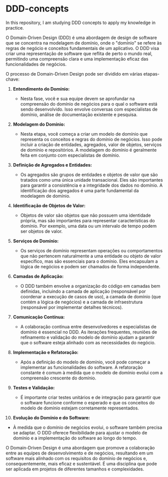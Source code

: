 # DDD-concepts
In this repository, I am studying DDD concepts to apply my knowledge in practice.


O Domain-Driven Design (DDD) é uma abordagem de design de software que se concentra na modelagem de domínio, onde o "domínio" se refere às regras de negócio e conceitos fundamentais de um aplicativo. O DDD visa criar uma representação de software que reflita de perto o mundo real, permitindo uma compreensão clara e uma implementação eficaz das funcionalidades de negócios.

O processo de Domain-Driven Design pode ser dividido em várias etapas-chave:

1. **Entendimento do Domínio:**
    
    - Nesta fase, você e sua equipe devem se aprofundar na compreensão do domínio de negócios para o qual o software está sendo desenvolvido. Isso envolve conversas com especialistas de domínio, análise de documentação existente e pesquisa.
2. **Modelagem do Domínio:**
    
    - Nesta etapa, você começa a criar um modelo de domínio que representa os conceitos e regras do domínio de negócios. Isso pode incluir a criação de entidades, agregados, valor de objetos, serviços de domínio e repositórios. A modelagem do domínio é geralmente feita em conjunto com especialistas de domínio.
3. **Definição de Agregados e Entidades:**
    
    - Os agregados são grupos de entidades e objetos de valor que são tratados como uma única unidade transacional. Eles são importantes para garantir a consistência e a integridade dos dados no domínio. A identificação dos agregados é uma parte fundamental da modelagem de domínio.
4. **Identificação de Objetos de Valor:**
    
    - Objetos de valor são objetos que não possuem uma identidade própria, mas são importantes para representar características do domínio. Por exemplo, uma data ou um intervalo de tempo podem ser objetos de valor.
5. **Serviços de Domínio:**
    
    - Os serviços de domínio representam operações ou comportamentos que não pertencem naturalmente a uma entidade ou objeto de valor específico, mas são essenciais para o domínio. Eles encapsulam a lógica de negócios e podem ser chamados de forma independente.
6. **Camadas de Aplicação:**
    
    - O DDD também envolve a organização do código em camadas bem definidas, incluindo a camada de aplicação (responsável por coordenar a execução de casos de uso), a camada de domínio (que contém a lógica de negócios) e a camada de infraestrutura (responsável por implementar detalhes técnicos).
7. **Comunicação Contínua:**
    
    - A colaboração contínua entre desenvolvedores e especialistas de domínio é essencial no DDD. As iterações frequentes, reuniões de refinamento e validação do modelo de domínio ajudam a garantir que o software esteja alinhado com as necessidades do negócio.
8. **Implementação e Refatoração:**
    
    - Após a definição do modelo de domínio, você pode começar a implementar as funcionalidades do software. A refatoração constante é comum à medida que o modelo de domínio evolui com a compreensão crescente do domínio.
9. **Testes e Validação:**
    
    - É importante criar testes unitários e de integração para garantir que o software funcione conforme o esperado e que os conceitos do modelo de domínio estejam corretamente representados.
10. **Evolução do Domínio e do Software:**
    

- À medida que o domínio de negócios evolui, o software também precisa se adaptar. O DDD oferece flexibilidade para ajustar o modelo de domínio e a implementação do software ao longo do tempo.

O Domain-Driven Design é uma abordagem que promove a colaboração entre as equipes de desenvolvimento e de negócios, resultando em um software mais alinhado com os requisitos do domínio de negócios e, consequentemente, mais eficaz e sustentável. É uma disciplina que pode ser aplicada em projetos de diferentes tamanhos e complexidades.
